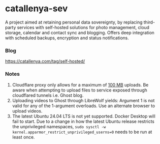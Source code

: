 # catallenya-sev
A project aimed at retaining personal data sovereignty, by replacing third-party services with self-hosted solutions for photo management, cloud storage, calendar and contact sync and blogging. Offers deep integration with scheduled backups, encryption and status notifications.

### Blog
https://catallenya.com/tag/self-hosted/

### Notes
1. Cloudflare proxy only allows for a maximum of [100 MB](https://developers.cloudflare.com/workers/platform/limits/) uploads. Be aware when attempting to upload files to service exposed through cloudflared tunnels i.e. Ghost blog.
2. Uploading videos to Ghost through LibreWolf yields: Argument 1 is not valid for any of the 1-argument overloads. Use an alternate browser to upload videos.
3. The latest Ubuntu 24.04 LTS is not yet supported. Docker Desktop will fail to start. Due to a change in how the latest Ubuntu release restricts the unprivileged namespaces, `sudo sysctl -w kernel.apparmor_restrict_unprivileged_userns=0` needs to be run at least once. 
